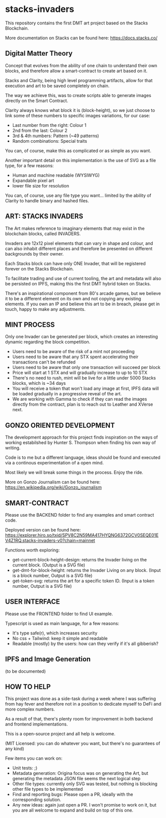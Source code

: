 # stacks-invaders

This repository contains the first DMT art project based on the Stacks Blockchain.

More documentation on Stacks can be found here:
https://docs.stacks.co/

## Digital Matter Theory

Concept that evolves from the ability of one chain to understand their own blocks, and therefore allow a smart-contract to create art based on it.

Stacks and Clarity, being high level programming artifacts, allow for that execution and art to be saved completely on chain.

The way we achieve this, was to create scripts able to generate images directly on the Smart Contract.

Clarity always knows what block it is (block-height), so we just choose to link some of these numbers to specific images variations, for our case:

- Last number from the right: Colour 1
- 2nd from the last: Colour 2
- 3rd & 4th numbers: Pattern (~49 patterns)
- Random combinations: Special traits

You can, of course, make this as complicated or as simple as you want.

Another important detail on this implementation is the use of SVG as a file type, for a few reasons:

- Human and machine readable (WYSIWYG)
- Expandable pixel art
- lower file size for resolution

You can, of course, use any file type you want... limited by the ability of Clarity to handle binary and hashed files.

## ART: STACKS INVADERS

The Art makes reference to imaginary elements that may exist in the blockchain blocks, called INVADERS.

Invaders are 12x12 pixel elements that can vary in shape and colour, and can also inhabit different places and therefore be presented on different backgrounds by their owner.

Each Stacks block can have only ONE Invader, that will be registered forever on the Stacks Blockchain.

To facilitate trading and use of current tooling, the art and metadata will also be persisted on IPFS, making this the first DMT hybrid token on Stacks.

There's an inspirational component from 80's arcade games, but we believe it to be a different element on its own and not copying any existing elements. If you own an IP and believe this art to be in breach, please get in touch, happy to make any adjustments.

## MINT PROCESS

Only one Invader can be generated per block, which creates an interesting dynamic regarding the block competition.

- Users need to be aware of the risk of a mint not proceeding
- Users need to be aware that any STX spent accelerating their transactions can't be refunded
- Users need to be aware that only one transaction will succeed per block
- Price will start at 1 STX and will gradually increase to up to 10 STX
- There's no need to rush, mint will be live for a little under 5000 Stacks blocks, which is ~34 days
- You will receive a token that won't load any image at first, IPFS data will be loaded gradually in a progressive reveal of the art.
- We are working with Gamma to check if they can read the images directly from the contract, plan is to reach out to Leather and XVerse next.

## GONZO ORIENTED DEVELOPMENT

The development approach for this project finds inspiration on the ways of working estabilshed by Hunter S. Thompson when finding his own way of writing.

Code is to me but a different language, ideas should be found and executed via a continous experimentation of a open mind.

Most likely we will break some things in the process. Enjoy the ride.

More on Gonzo Journalism can be found here:
https://en.wikipedia.org/wiki/Gonzo_journalism

## SMART-CONTRACT

Please use the BACKEND folder to find any examples and smart contract code.

Deployed version can be found here: https://explorer.hiro.so/txid/SPV8C2N59MA417HYQNG6372GCV0SEQE01EV4Z1RQ.stacks-invaders-v0?chain=mainnet

Functions worth exploring:

- get-current-block-height-design: returns the Invader living on the current block. (Output is a SVG file)
- get-dmt-for-block-height: returns the Invader Living on any block. (Input is a block number, Output is a SVG file)
- get-token-svg: returns the art for a specific token ID. (Input is a token number, Output is a SVG file)

## USER INTERFACE

Please use the FRONTEND folder to find UI example.

Typescript is used as main language, for a few reasons:

- It's type safe(r), which increases security
- No css + Tailwind: keep it simple and readable
- Readable (mostly) by the users: how can they verify if it's all gibberish?

## IPFS and Image Generation

(to be documented)

## HOW TO HELP

This project was done as a side-task during a week where I was suffering from hay fever and therefore not in a position to dedicate myself to DeFi and more complex numbers.

As a result of that, there's plenty room for improvement in both backend and frontend implementations.

This is a open-source project and all help is welcome.

(MIT Licensed: you can do whatever you want, but there's no guarantees of any kind)

Few items you can work on:

- Unit tests: ;)
- Metadata generation: Origina focus was on generating the Art, but generating the metadata JSON file seems the next logical step
- Other file types: currently only SVG was tested, but nothing is blocking other file types to be implemented
- Find and reporting bugs: Please open a PR, ideally with the corresponding solution.
- Any new ideas: again just open a PR. I won't promise to work on it, but you are all welcome to expand and build on top of this one.
